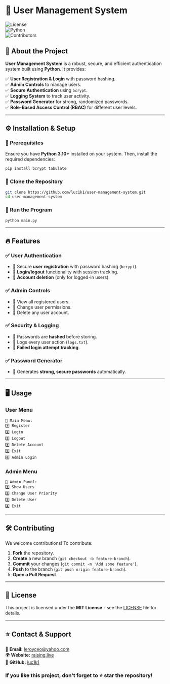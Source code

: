 # 🔐 User Management System

![License](https://img.shields.io/badge/license-MIT-blue.svg)  
![Python](https://img.shields.io/badge/Python-3.10+-blue.svg)  
![Contributors](https://img.shields.io/github/contributors/yourrepo/yourproject.svg)  

## 🚀 About the Project
**User Management System** is a robust, secure, and efficient authentication system built using **Python**. It provides:

✅ **User Registration & Login** with password hashing.  
✅ **Admin Controls** to manage users.  
✅ **Secure Authentication** using `bcrypt`.  
✅ **Logging System** to track user activity.  
✅ **Password Generator** for strong, randomized passwords.  
✅ **Role-Based Access Control (RBAC)** for different user levels.

---

## ⚙️ Installation & Setup
### 📌 Prerequisites
Ensure you have **Python 3.10+** installed on your system. Then, install the required dependencies:
```sh
pip install bcrypt tabulate
```

### 📌 Clone the Repository
```sh
git clone https://github.com/luc1k1/user-management-system.git
cd user-management-system
```

### 📌 Run the Program
```sh
python main.py
```

---

## 🔥 Features
### ✅ User Authentication
- 🔹 Secure **user registration** with password hashing (`bcrypt`).
- 🔹 **Login/logout** functionality with session tracking.
- 🔹 **Account deletion** (only for logged-in users).

### ✅ Admin Controls
- 🔹 View all registered users.
- 🔹 Change user permissions.
- 🔹 Delete any user account.

### ✅ Security & Logging
- 🔹 Passwords are **hashed** before storing.
- 🔹 Logs every user action (`logs.txt`).
- 🔹 **Failed login attempt tracking**.

### ✅ Password Generator
- 🔹 Generates **strong, secure passwords** automatically.

---

## 🖥️ Usage
### **User Menu**
```
📌 Main Menu:
1️⃣ Register
2️⃣ Login
3️⃣ Logout
4️⃣ Delete Account
5️⃣ Exit
6️⃣ Admin Login
```

### **Admin Menu**
```
🔹 Admin Panel:
1️⃣ Show Users
2️⃣ Change User Priority
3️⃣ Delete User
4️⃣ Exit
```

---

## 🛠️ Contributing
We welcome contributions! To contribute:
1. **Fork** the repository.
2. **Create** a new branch (`git checkout -b feature-branch`).
3. **Commit** your changes (`git commit -m 'Add some feature'`).
4. **Push** to the branch (`git push origin feature-branch`).
5. **Open a Pull Request**.

---

## 📜 License
This project is licensed under the **MIT License** - see the [LICENSE](LICENSE) file for details.

---

## ⭐ Contact & Support
📩 **Email:** leroyceo@yahoo.com  
🌍 **Website:** [raising.live](https://yourwebsite.com)  
🐙 **GitHub:** [luc1k1](https://github.com/luc1k1)  

### If you like this project, don't forget to ⭐ star the repository!

